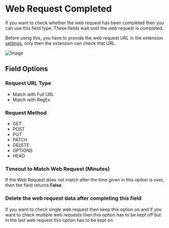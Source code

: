 # Web Request Completed

If you want to check whether the web request has been completed then you can use this field type. These fields wait until the web request is completed.

Before using this, you have to provide the web request URL in the extension [settings](https://efiller.netlify.app/settings#form-filler-settings), only then the extension can check that URL.

<img src="/image/settings-01.png" alt="Image">

## Field Options

### Request URL Type

- Match with Full URL
- Match with RegEx

### Request Method

- GET
- POST
- PUT
- PATCH
- DELETE
- OPTIONS
- HEAD

### Timeout to Match Web Request (Minutes)

If the Web Request does not match after the time given in this option is over, then the field returns **False**.

### Delete the web request data after completing this field

If you want to check single web request then keep this option on and if you want to check multiple web requests then this option has to be kept off but in the last web request this option has to be kept on.